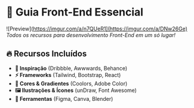 # 🚀 Guia Front-End Essencial

![Preview](https://imgur.com/a/n7QUeR1](https://imgur.com/a/DNw26Ge)  
*Todos os recursos para desenvolvimento Front-End em um só lugar!*

## 🔥 Recursos Incluídos
- **🎨 Inspiração** (Dribbble, Awwwards, Behance)  
- **⚡ Frameworks** (Tailwind, Bootstrap, React)  
- **🌈 Cores & Gradientes** (Coolors, Adobe Color)  
- **🖼️ Ilustrações & Ícones** (unDraw, Font Awesome)  
- **🔧 Ferramentas** (Figma, Canva, Blender)  
